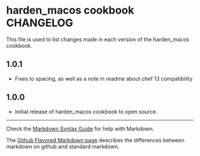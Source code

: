 # harden_macos cookbook CHANGELOG

This file is used to list changes made in each version of the harden_macos cookbook.

1.0.1
-----
- Fixes to spacing, as well as a note in readme about chef 13 compatibility


1.0.0
-----
- Initial release of harden_macos cookbook to open source.


- - -
Check the [Markdown Syntax Guide](http://daringfireball.net/projects/markdown/syntax) for help with Markdown.

The [Github Flavored Markdown page](http://github.github.com/github-flavored-markdown/) describes the differences between markdown on github and standard markdown.
